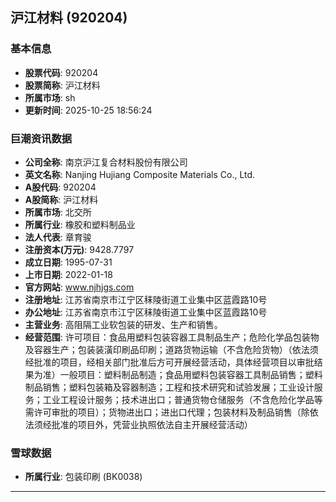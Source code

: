 ## 沪江材料 (920204)

### 基本信息

- **股票代码**: 920204
- **股票简称**: 沪江材料
- **所属市场**: sh
- **更新时间**: 2025-10-25 18:56:24

### 巨潮资讯数据

- **公司全称**: 南京沪江复合材料股份有限公司
- **英文名称**: Nanjing Hujiang Composite Materials Co., Ltd.
- **A股代码**: 920204
- **A股简称**: 沪江材料
- **所属市场**: 北交所
- **所属行业**: 橡胶和塑料制品业
- **法人代表**: 章育骏
- **注册资本(万元)**: 9428.7797
- **成立日期**: 1995-07-31
- **上市日期**: 2022-01-18
- **官方网站**: www.njhjgs.com
- **注册地址**: 江苏省南京市江宁区秣陵街道工业集中区蓝霞路10号
- **办公地址**: 江苏省南京市江宁区秣陵街道工业集中区蓝霞路10号
- **主营业务**: 高阻隔工业软包装的研发、生产和销售。
- **经营范围**: 许可项目：食品用塑料包装容器工具制品生产；危险化学品包装物及容器生产；包装装潢印刷品印刷；道路货物运输（不含危险货物）（依法须经批准的项目，经相关部门批准后方可开展经营活动，具体经营项目以审批结果为准）一般项目：塑料制品制造；食品用塑料包装容器工具制品销售；塑料制品销售；塑料包装箱及容器制造；工程和技术研究和试验发展；工业设计服务；工业工程设计服务；技术进出口；普通货物仓储服务（不含危险化学品等需许可审批的项目）；货物进出口；进出口代理；包装材料及制品销售（除依法须经批准的项目外，凭营业执照依法自主开展经营活动）

### 雪球数据

- **所属行业**: 包装印刷 (BK0038)

---